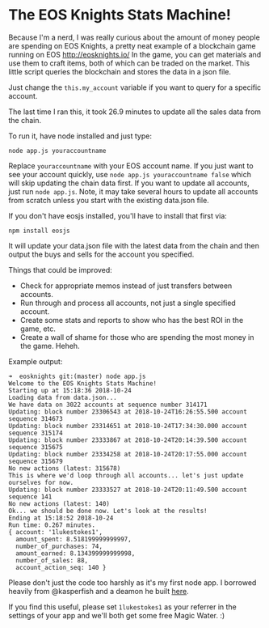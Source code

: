 # The EOS Knights Stats Machine!

Because I'm a nerd, I was really curious about the amount of money people are spending on EOS Knights, a pretty neat example of a blockchain game running on EOS http://eosknights.io/ In the game, you can get materials and use them to craft items, both of which can be traded on the market. This little script queries the blockchain and stores the data in a json file.

Just change the `this.my_account` variable if you want to query for a specific account.

The last time I ran this, it took 26.9 minutes to update all the sales data from the chain.

To run it, have node installed and just type:

```
node app.js youraccountname
```

Replace `youraccountname` with your EOS account name. If you just want to see your account quickly, use `node app.js youraccountname false` which will skip updating the chain data first. If you want to update all accounts, just run `node app.js`. Note, it may take several hours to update all accounts from scratch unless you start with the existing data.json file.

If you don't have eosjs installed, you'll have to install that first via:

```
npm install eosjs
```

It will update your data.json file with the latest data from the chain and then output the buys and sells for the account you specified.

Things that could be improved:

* Check for appropriate memos instead of just transfers between accounts.
* Run through and process all accounts, not just a single specified account.
* Create some stats and reports to show who has the best ROI in the game, etc.
* Create a wall of shame for those who are spending the most money in the game. Heheh.

Example output:

```
➜  eosknights git:(master) node app.js
Welcome to the EOS Knights Stats Machine!
Starting up at 15:18:36 2018-10-24
Loading data from data.json...
We have data on 3022 accounts at sequence number 314171
Updating: block number 23306543 at 2018-10-24T16:26:55.500 account sequence 314673
Updating: block number 23314651 at 2018-10-24T17:34:30.000 account sequence 315174
Updating: block number 23333867 at 2018-10-24T20:14:39.500 account sequence 315675
Updating: block number 23334258 at 2018-10-24T20:17:55.000 account sequence 315679
No new actions (latest: 315678)
This is where we'd loop through all accounts... let's just update ourselves for now.
Updating: block number 23333527 at 2018-10-24T20:11:49.500 account sequence 141
No new actions (latest: 140)
Ok... we should be done now. Let's look at the results!
Ending at 15:18:52 2018-10-24
Run time: 0.267 minutes.
{ account: '1lukestokes1',
  amount_spent: 8.518199999999997,
  number_of_purchases: 74,
  amount_earned: 8.134399999999998,
  number_of_sales: 88,
  account_action_seq: 140 }
```

Please don't just the code too harshly as it's my first node app. I borrowed heavily from @kasperfish and a deamon he built [here](https://github.com/eosdac/eosdac-token-explorer/blob/master/deamon/action_deamon.js).

If you find this useful, please set `1lukestokes1` as your referrer in the settings of your app and we'll both get some free Magic Water. :)
